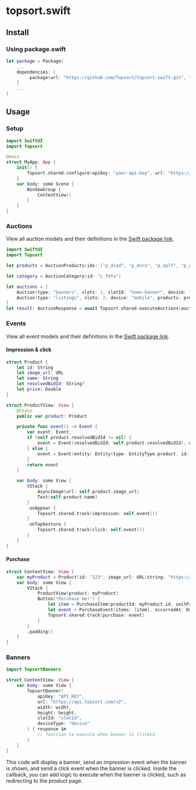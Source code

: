 # topsort.swift

## Install

### Using package.swift

```swift
let package = Package(
    ...
    dependencies: [
        .package(url: "https://github.com/Topsort/topsort.swift.git", from: "1.0.0"),
    ]
    ...
)
```

## Usage

### Setup

```swift
import SwiftUI
import Topsort

@main
struct MyApp: App {
    init() {
        Topsort.shared.configure(apiKey: "your-api-key", url: "https://api.topsort.com")
    }
    var body: some Scene {
        WindowGroup {
            ContentView()
        }
    }
}
```

### Auctions

View all auction models and their definitions in the [Swift package link](https://github.com/Topsort/topsort.swift/blob/main/Sources/Topsort/Models/Auctions.swift).

```swift
import SwiftUI
import Topsort

let products = AuctionProducts(ids: ["p_dsad", "p_dvra", "p_oplf", "p_gjfo"])

let category = AuctionCategory(id: "c_fdfa")

let auctions = [
    Auction(type: "banners", slots: 1, slotId: "home-banner", device: "mobile", category: category),
    Auction(type: "listings", slots: 2, device: "mobile", products: products)
]
let result: AuctionResponse = await Topsort.shared.executeAuctions(auctions: auctions)

```

### Events

View all event models and their definitions in the [Swift package link](https://github.com/Topsort/topsort.swift/blob/main/Sources/Topsort/Models/Events.swift).

#### Impression & click

```swift
struct Product {
    let id: String
    let image_url: URL
    let name: String
    let resolvedBidId: String?
    let price: Double
}

struct ProductView: View {
    @State
    public var product: Product

    private func event() -> Event {
        var event: Event;
        if (self.product.resolvedBidId != nil) {
            event = Event(resolvedBidId: self.product.resolvedBidId!, occurredAt: Date.now)
        } else {
            event = Event(entity: Entity(type: EntityType.product, id: self.product.id), occurredAt: Date.now)
        }
        return event
    }

    var body: some View {
        VStack {
            AsyncImage(url: self.product.image_url)
            Text(self.product.name)
        }
        .onAppear {
            Topsort.shared.track(impression: self.event())
        }
        .onTapGesture {
            Topsort.shared.track(click: self.event())
        }
    }
}
```

#### Purchase

```swift
struct ContentView: View {
    var myProduct = Product(id: "123", image_url: URL(string: "https://loremflickr.com/640/480?lock=1234")!, name: "My Product", resolvedBidId: "123", price: 12.00)
    var body: some View {
        VStack {
            ProductView(product: myProduct)
            Button("Purchase me!") {
                let item = PurchaseItem(productId: myProduct.id, unitPrice: myProduct.price)
                let event = PurchaseEvent(items: [item], occurredAt: Date.now)
                Topsort.shared.track(purchase: event)
            }
        }
        .padding()
    }
}
```

### Banners

```swift
import TopsortBanners

struct ContentView: View {
    var body: some View {
        TopsortBanner(
            apiKey: "API_KEY",
            url: "https://api.topsort.com/v2",
            width: widht,
            height: height,
            slotId: "slotId",
            deviceType: "device"
        ) { response in
            // function to execute when banner is clicked
        }
    }
}
```

This code will display a banner, send an impression event when the banner is shown, and send a click event when the banner is clicked. Inside the callback, you can add logic to execute when the banner is clicked, such as redirecting to the product page.
